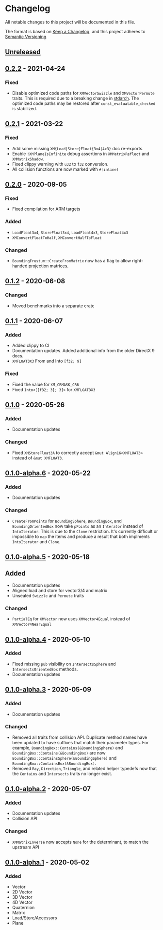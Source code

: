 # Changelog
All notable changes to this project will be documented in this file.

The format is based on [Keep a Changelog](https://keepachangelog.com/en/1.0.0/),
and this project adheres to [Semantic Versioning](https://semver.org/spec/v2.0.0.html).

## [Unreleased]

## [0.2.2] - 2021-04-24
### Fixed
- Disable optimized code paths for `XMVectorSwizzle` and `XMVectorPermute` traits. This is required
  due to a breaking change in [stdarch](https://github.com/rust-lang/rust/pull/83278). The optimized
  code paths may be restored after `const_evaluatable_checked` is stabilized.

## [0.2.1] - 2021-03-22
### Fixed
- Add some missing `XM{Load|Store}Float{3x4|4x3}` doc re-exports.
- Enable `!XMPlaneIsInfinite` debug assertions in `XMMatrixReflect` and `XMMatrixShadow`.
- Fixed clippy warning with `u32` to `f32` conversion.
- All collision functions are now marked with `#[inline]`

## [0.2.0] - 2020-09-05
### Fixed
- Fixed compilation for ARM targets
### Added
- `LoadFloat3x4`, `StoreFloat3x4`, `LoadFloat4x3`, `StoreFloat4x3`
- `XMConvertFloatToHalf`, `XMConvertHalfToFloat`
### Changed
- `BoundingFrustum::CreateFromMatrix` now has a flag to allow right-handed projection matrices.

## [0.1.2] - 2020-06-08
### Changed
- Moved benchmarks into a separate crate

## [0.1.1] - 2020-06-07
### Added
- Added clippy to CI
- Documentation updates. Added additional info from the older DirectX 9 docs.
- `XMFLOAT3X3` From and Into `[f32; 9]`
### Fixed
- Fixed the value for `XM_CRMASK_CR6`
- Fixed `Into<[[f32; 3]; 3]>` for `XMFLOAT3X3`

## [0.1.0] - 2020-05-26
### Added
- Documentation updates
### Changed
- Fixed `XMStoreFloat3A` to correctly accept `&mut Align16<XMFLOAT3>` instead of `&mut XMFLOAT3`.

## [0.1.0-alpha.6] - 2020-05-22
### Added
- Documentation updates
### Changed
- `CreateFromPoints` for `BoundingSphere`, `BoundingBox`, and `BoundingOrientedBox` now
  take `pPoints` as an `Interator` instead of `IntoIterator`. This is due to the `Clone`
  restriction. It's currently difficult or impossible to `map` the items and produce a
  result that both implments `IntoIterator` and `Clone`.

## [0.1.0-alpha.5] - 2020-05-18
## Added
- Documentation updates
- Aligned load and store for vector3/4 and matrix
- Unsealed `Swizzle` and `Permute` traits
### Changed
- `PartialEq` for `XMVector` now uses `XMVector4Equal` instead of `XMVector4NearEqual`

## [0.1.0-alpha.4] - 2020-05-10
### Added
- Fixed missing `pub` visibility on `IntersectsSphere` and `IntersectsOrientedBox` methods.
- Documentation updates

## [0.1.0-alpha.3] - 2020-05-09
### Added
- Documentation updates
### Changed
- Removed all traits from collision API. Duplicate method names have been updated to
  have suffixes that match their parameter types. For example,
  `BoundingBox::Contains(&BoundingSphere)` and `BoundingBox::Contains(&BoundingBox)` are now
  `BoundingBox::ContainsSphere(&BoundingSphere)` and `BoundingBox::ContainsBox(&BoundingBox)`.
- Removed `Ray`, `Direction`, `Triangle`, and related helper typedefs now that the
  `Contains` and `Intersects` traits no longer exist.

## [0.1.0-alpha.2] - 2020-05-07
### Added
- Documentation updates
- Collision API
### Changed
- `XMMatrixInverse` now accepts `None` for the determinant, to match the upstream API

## [0.1.0-alpha.1] - 2020-05-02
### Added
- Vector
- 2D Vector
- 3D Vector
- 4D Vector
- Quaternion
- Matrix
- Load/Store/Accessors
- Plane

[Unreleased]: https://github.com/aloucks/directx_math/compare/v0.2.2...HEAD
[0.2.2]: https://github.com/aloucks/directx_math/releases/tag/v0.2.2
[0.2.1]: https://github.com/aloucks/directx_math/releases/tag/v0.2.1
[0.2.0]: https://github.com/aloucks/directx_math/releases/tag/v0.2.0
[0.1.2]: https://github.com/aloucks/directx_math/releases/tag/v0.1.2
[0.1.1]: https://github.com/aloucks/directx_math/releases/tag/v0.1.1
[0.1.0]: https://github.com/aloucks/directx_math/releases/tag/v0.1.0
[0.1.0-alpha.6]: https://github.com/aloucks/directx_math/releases/tag/v0.1.0-alpha.6
[0.1.0-alpha.5]: https://github.com/aloucks/directx_math/releases/tag/v0.1.0-alpha.5
[0.1.0-alpha.4]: https://github.com/aloucks/directx_math/releases/tag/v0.1.0-alpha.4
[0.1.0-alpha.3]: https://github.com/aloucks/directx_math/releases/tag/v0.1.0-alpha.3
[0.1.0-alpha.2]: https://github.com/aloucks/directx_math/releases/tag/v0.1.0-alpha.2
[0.1.0-alpha.1]: https://github.com/aloucks/directx_math/releases/tag/v0.1.0-alpha.1
